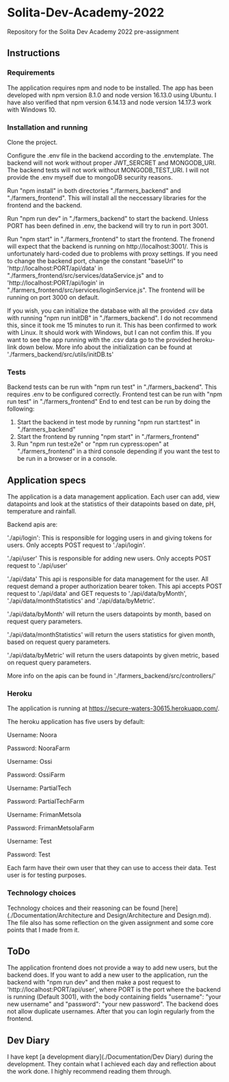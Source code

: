 # Solita-Dev-Academy-2022
Repository for the Solita Dev Academy 2022 pre-assignment 


## Instructions


### Requirements
The application requires npm and node to be installed. The app has been developed with npm version 8.1.0 and node version 16.13.0 using Ubuntu. I have also verified that npm version 6.14.13 and node version 14.17.3 work with Windows 10. 

### Installation and running

Clone the project.

Configure the .env file in the backend according to the .envtemplate. The backend will not work without proper JWT_SERCRET and MONGODB_URI. The backend tests will not work without MONGODB_TEST_URI. I will not provide the .env myself due to mongoDB security reasons.

Run "npm install" in both directories "./farmers_backend" and "./farmers_frontend". This will install all the neccessary libraries for the frontend and the backend.

Run "npm run dev" in "./farmers_backend" to start the backend. Unless PORT has been defined in .env, the backend will try to run in port 3001.

Run "npm start" in "./farmers_frontend" to start the frontend. The fronend will expect that the backend is running on http://localhost:3001/. This is unfortunately hard-coded due to problems with proxy settings. If you need to change the backend port, change the constant "baseUrl" to 'http://localhost:PORT/api/data' in "./farmers_frontend/src/services/dataService.js" and to 'http://localhost:PORT/api/login' in "./farmers_frontend/src/services/loginService.js". The frontend will be running on port 3000 on default. 

If you wish, you can initialize the database with all the provided .csv data with running "npm run initDB" in "./farmers_backend". I do not recommend this, since it took me 15 minutes to run it. This has been confirmed to work with Linux. It should work with Windows, but I can not confim this. If you want to see the app running with the .csv data go to the provided heroku-link down below. More info about the initialization can be found at './farmers_backend/src/utils/initDB.ts'

### Tests

Backend tests can be run with "npm run test" in "./farmers_backend". This requires .env to be configured correctly.
Frontend test can be run with "npm run test" in "./farmers_frontend"
End to end test can be run by doing the following:
1. Start the backend in test mode by running "npm run start:test" in "./farmers_backend"
2. Start the frontend by running "npm start" in "./farmers_frontend"
3. Run "npm run test:e2e" or "npm run cypress:open" at "./farmers_frontend" in a third console depending if you want the test to be run in a browser or in a console.

## Application specs

The application is a data management application. Each user can add, view datapoints and look at the statistics of their datapoints based on date, pH, temperature and rainfall.

Backend apis are:

'./api/login':
This is responsible for logging users in and giving tokens for users. Only accepts POST request to './api/login'.

'./api/user'
This is responsible for adding new users. Only accepts POST request to './api/user'

'./api/data'
This api is responsible for data management for the user. All request demand a proper authorization bearer token. This api accepts POST request to './api/data' and GET requests to './api/data/byMonth', './api/data/monthStatistics' and './api/data/byMetric'.

'./api/data/byMonth' will return the users datapoints by month, based on request query parameters.

'./api/data/monthStatistics' will return the users statistics for given month, based on request query parameters.

'./api/data/byMetric' will return the users datapoints by given metric, based on request query parameters.

More info on the apis can be found in './farmers_backend/src/controllers/'

### Heroku

The application is running at 
https://secure-waters-30615.herokuapp.com/.

The heroku application has five users by default:

Username: Noora

Password: NooraFarm

Username: Ossi

Password: OssiFarm

Username: PartialTech

Password: PartialTechFarm

Username: FrimanMetsola

Password: FrimanMetsolaFarm

Username: Test

Password: Test

Each farm have their own user that they can use to access their data. Test user is for testing purposes. 

### Technology choices

Technology choices and their reasoning can be found [here](./Documentation/Architecture and Design/Architecture and Design.md). The file also has some reflection on the given assignment and some core points that I made from it.

## ToDo

The application frontend does not provide a way to add new users, but the backend does. If you want to add a new user to the application, run the backend with "npm run dev" and then make a post request to 'http://localhost:PORT/api/user', where PORT is the port where the backend is running (Default 3001), with the body containing fields "username": "your new username" and "password": "your new password". The backend does not allow duplicate usernames. After that you can login regularly from the frontend.

## Dev Diary
I have kept [a development diary](./Documentation/Dev Diary) during the development. They contain what I achieved each day and reflection about the work done. I highly recommend reading them through.



